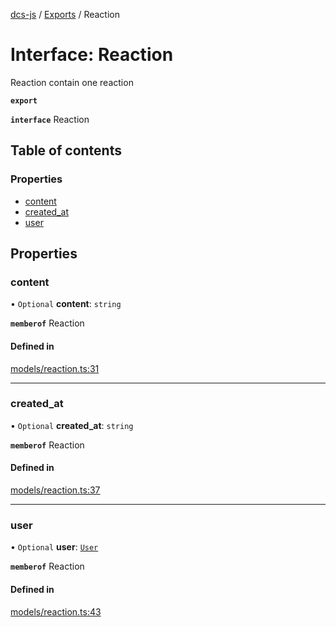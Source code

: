 [dcs-js](../README.md) / [Exports](../modules.md) / Reaction

# Interface: Reaction

Reaction contain one reaction

**`export`**

**`interface`** Reaction

## Table of contents

### Properties

- [content](Reaction.md#content)
- [created\_at](Reaction.md#created_at)
- [user](Reaction.md#user)

## Properties

### <a id="content" name="content"></a> content

• `Optional` **content**: `string`

**`memberof`** Reaction

#### Defined in

[models/reaction.ts:31](https://github.com/unfoldingWord/dcs-js/blob/42a7ab5/models/reaction.ts#L31)

___

### <a id="created_at" name="created_at"></a> created\_at

• `Optional` **created\_at**: `string`

**`memberof`** Reaction

#### Defined in

[models/reaction.ts:37](https://github.com/unfoldingWord/dcs-js/blob/42a7ab5/models/reaction.ts#L37)

___

### <a id="user" name="user"></a> user

• `Optional` **user**: [`User`](User.md)

**`memberof`** Reaction

#### Defined in

[models/reaction.ts:43](https://github.com/unfoldingWord/dcs-js/blob/42a7ab5/models/reaction.ts#L43)
